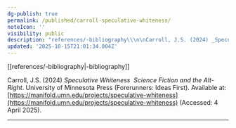 ```yaml
---
dg-publish: true
permalink: /published/carroll-speculative-whiteness/
noteIcon: ''
visibility: public
description: "references/-bibliography\\\n\nCarroll, J.S. (2024) _Speculative Whiteness\_ Science Fiction and the Alt-Right_. University of Minnesota Press (Forerunners: Ideas Fi"
updated: '2025-10-15T21:01:34.004Z'
---
```


[[references/-bibliography\|-bibliography]]

Carroll, J.S. (2024) _Speculative Whiteness  Science Fiction and the Alt-Right_. University of Minnesota Press (Forerunners: Ideas First). Available at: [https://manifold.umn.edu/projects/speculative-whiteness](https://manifold.umn.edu/projects/speculative-whiteness) (Accessed: 4 April 2025).

---
